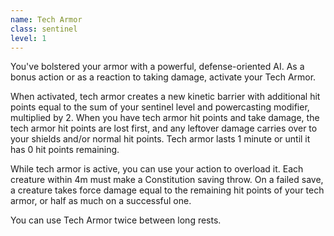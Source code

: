 ```yaml
---
name: Tech Armor
class: sentinel
level: 1
---
```

You've bolstered your armor with a powerful, defense-oriented AI. As a bonus action or as a reaction to taking damage,
activate your Tech Armor.

When activated, tech armor creates a new kinetic barrier with additional hit points equal to the sum of your sentinel level
and powercasting modifier, multiplied by 2. When you have tech armor hit points and take damage, the tech armor hit points
are lost first, and any leftover damage carries over to your shields and/or normal hit points. Tech armor lasts 1 minute
or until it has 0 hit points remaining.

While tech armor is active, you can use your action to overload it. Each creature within 4m must make a Constitution
saving throw. On a failed save, a creature takes force damage equal to the remaining hit points of your tech armor,
or half as much on a successful one.

You can use Tech Armor twice between long rests.
